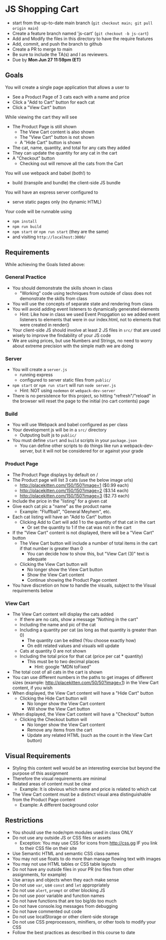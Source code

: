 # JS Shopping Cart

* start from the up-to-date main branch (`git checkout main; git pull origin main`)
* Create a feature branch named 'js-cart' (`git checkout -b js-cart`)
* Add and Modify the files in this directory to have the require features
* Add, commit, and push the branch to github
* Create a PR to merge to main
* Be sure to include the TA(s) and I as reviewers.  
* Due by **Mon Jun 27 11:59pm (ET)**

## Goals

You will create a single page application that allows a user to
- See a Product Page of 3 cats each with a name and price
- Click a "Add to Cart" button for each cat
- Click a "View Cart" button 

While viewing the cart they will see
- The Product Page is still shown
  - The View Cart content is also shown
  - The "View Cart" button is not shown
  - A "Hide Cart" button is shown
- The cat, name, quantity, and total for any cats they added
- They can update the quantity for any cat in the cart
- A "Checkout" button 
  - Checking out will remove all the cats from the Cart

You will use webpack and babel (both!) to
- build (transpile and bundle) the client-side JS bundle

You will have an express server configured to 
- serve static pages only (no dynamic HTML)

Your code will be runnable using 
- `npm install`
- `npm run build`
- `npm start` or `npm run start` (they are the same)
- and visiting `http://localhost:3000/`

## Requirements

While achieving the Goals listed above:

### General Practice
- You should demonstrate the skills shown in class
  - "Working" code using techniques from outside of class does not demonstrate the skills from class
- You will use the concepts of separate state and rendering from class
- You will avoid adding event listeners to dynamically generated elements
  - Hint: Like how in class we used Event Propgation so we added event listeners to elements that were in our index.html, not to elements that were created in render()
- Your client-side JS should involve at least 2 JS files in `src/` that are used wisely to improve the findability of your JS code
- We are using prices, but use Numbers and Strings, no need to worry about extreme precision with the simple math we are doing

### Server
- You will create a `server.js`
  - running express
  - configured to server static files from `public/`
- `npm start` or `npm run start` will run `node server.js`
  - Hint: NOT using `nodemon` or `webpack-dev-server`
- There is no persistence for this project, so hitting "refresh"/"reload" in the browser will reset the page to the initial (no cart contents) page

### Build
- You will use Webpack and babel configured as per class
- Your development js will be in a `src/` directory
  - Outputing built js to `public/`
- You must define `start` and `build` scripts in your `package.json`
  - You can define other scripts to do things like run a webpack-dev-server, but it will not be considered for or against your grade

### Product Page
- The Product Page displays by default on /
- The Product page will list 3 cats (use the below image urls)
  - http://placekitten.com/150/150?image=1 ($0.99 each)
  - http://placekitten.com/150/150?image=2 ($3.14 each)
  - http://placekitten.com/150/150?image=3 ($2.73 each)
- Include the price in the "listing" for a given cat
- Give each cat pic a "name" as the product name
  - Example: "Fluffball", "General Meyhem", etc.
- Each cat listing will have an "Add to Cart" button
  - Clicking Add to Cart will add 1 to the quantity of that cat in the cart
    - Or set the quantity to 1 if the cat was not in the cart
- If the "View Cart" content is not displayed, there will be a "View Cart" button
  - The View Cart button will include a number of total items in the cart if that number is greater than 0
    - You can decide how to show this, but "View Cart (3)" text is adequate
  - Clicking the View Cart button will 
    - No longer show the View Cart button
    - Show the View Cart content
    - Continue showing the Product Page content
- You have discretion on how to handle the visuals, subject to the Visual requirements below

### View Cart
- The View Cart content will display the cats added
  - If there are no cats, show a message "Nothing in the cart"
  - Including the name and pic of the cat
  - Including a quantity per cat (as long as that quantity is greater than 0)
    - The quantity can be edited (You choose exactly how)
    - On edit related values and visuals will update
  - Cats at quantity 0 are not shown
  - Including the total price for that cat (price per cat * quantity)
    - This must be to two decimal places
      - Hint: google "MDN toFixed"
- The total cost of all cats in the cart is shown
- You can use different numbers in the paths to get images of different sizes (example: http://placekitten.com/50/50?image=1) in the View Cart content, if you wish
- When displayed, the View Cart content will have a "Hide Cart" button
  - Clicking the Hide Cart button will
    - No longer show the View Cart content
    - Will show the View Cart button
- When displayed, the View Cart content will have a "Checkout" button
  - Clicking the Checkout button will
    - No longer show the View Cart content
    - Remove any items from the cart
    - Update any related HTML (such as the count in the View Cart button)

## Visual Requirements
- Styling this content well would be an interesting exercise but beyond the purpose of this assignment
- Therefore the visual requirements are minimal
- Related areas of content must be clear
  - Example: It is obvious which name and price is related to which cat
- The View Cart content must be a distinct visual area distinguishable from the Product Page content
  - Example: A different background color

## Restrictions
* You should use the node/npm modules used in class ONLY
* Do not use any outside JS or CSS files or assets
  - Exception: You may use CSS for icons from http://css.gg IF you link to their CSS file on their site
* Use Semantic HTML and semantic CSS class names
* You may not use floats to do more than manage flowing text with images
* You may not use HTML tables or CSS table layouts
* Do not have any outside files in your PR (no files from other assignments, for example)
* Use arrays and objects when they each make sense
* Do not use `var`, use `const` and `let` appropriately
* Do not use `alert`, `prompt` or other blocking JS
* Do not use poor variable and function names
* Do not have functions that are too big/do too much
* Do not have console.log messages from debugging
* Do not have commented out code
* Do not use localStorage or other client-side storage 
* Do not use CSS preprocessors, minifiers, or other tools to modify your CSS
* Follow the best practices as described in this course to date
